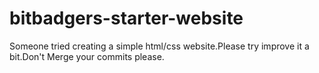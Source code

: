 # bitbadgers-starter-website
Someone tried creating a simple html/css website.Please try improve it a bit.Don't Merge your commits please.

